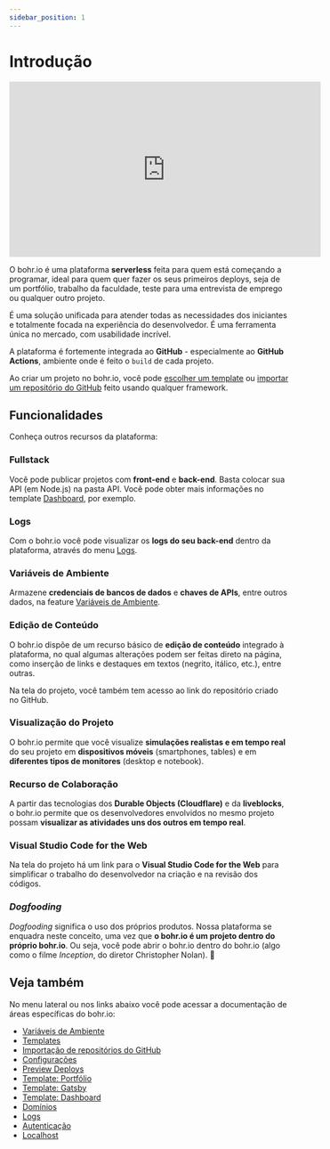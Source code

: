 ```yaml
---
sidebar_position: 1
---
```


# Introdução

<div style={{textAlign: 'center'}}><iframe width="560" height="315" src="https://www.youtube.com/embed/yKNBdCSvUgk" title="YouTube video player" frameBorder="0" allow="accelerometer; autoplay; clipboard-write; encrypted-media; gyroscope; picture-in-picture" allowFullScreen style={{ maxWidth: '100%' }}></iframe></div>

O bohr.io é uma plataforma **serverless** feita para quem está começando a programar, ideal para quem quer fazer os seus primeiros deploys, seja de um portfólio, trabalho da faculdade, teste para uma entrevista de emprego ou qualquer outro projeto.

É uma solução unificada para atender todas as necessidades dos iniciantes e totalmente focada na experiência do desenvolvedor. É uma ferramenta única no mercado, com usabilidade incrível.

A plataforma é fortemente integrada ao **GitHub** - especialmente ao **GitHub Actions**, ambiente onde é feito o `build` de cada projeto.

Ao criar um projeto no bohr.io, você pode [escolher um template](https://docs.bohr.io/docs/templates) ou [importar um repositório do GitHub](https://docs.bohr.io/docs/importacao) feito usando qualquer framework.

## Funcionalidades

Conheça outros recursos da plataforma:

### Fullstack

Você pode publicar projetos com **front-end** e **back-end**. Basta colocar sua API (em Node.js) na pasta API. Você pode obter mais informações no template [Dashboard](https://docs.bohr.io/docs/dashboard-template), por exemplo.

### Logs

Com o bohr.io você pode visualizar os **logs do seu back-end** dentro da plataforma, através do menu [Logs](https://docs.bohr.io/docs/logs).

### Variáveis de Ambiente

Armazene **credenciais de bancos de dados** e **chaves de APIs**, entre outros dados, na feature [Variáveis de Ambiente](https://docs.bohr.io/docs/variaveis-de-ambiente).

### Edição de Conteúdo

O bohr.io dispõe de um recurso básico de **edição de conteúdo** integrado à plataforma, no qual algumas alterações podem ser feitas direto na página, como inserção de links e destaques em textos (negrito, itálico, etc.), entre outras.

Na tela do projeto, você também tem acesso ao link do repositório criado no GitHub.

### Visualização do Projeto

O bohr.io permite que você visualize **simulações realistas e em tempo real** do seu projeto em **dispositivos móveis** (smartphones, tables) e em **diferentes tipos de monitores** (desktop e notebook).

### Recurso de Colaboração

A partir das tecnologias dos **Durable Objects (Cloudflare)** e da **liveblocks**, o bohr.io permite que os desenvolvedores envolvidos no mesmo projeto possam **visualizar as atividades uns dos outros em tempo real**.

### Visual Studio Code for the Web

Na tela do projeto há um link para o **Visual Studio Code for the Web** para simplificar o trabalho do desenvolvedor na criação e na revisão dos códigos.

### _Dogfooding_

_Dogfooding_ significa o uso dos próprios produtos. Nossa plataforma se enquadra neste conceito, uma vez que **o bohr.io é um projeto dentro do próprio bohr.io**. Ou seja, você pode abrir o bohr.io dentro do bohr.io (algo como o filme _Inception_, do diretor Christopher Nolan). 🤩

## Veja também

No menu lateral ou nos links abaixo você pode acessar a documentação de áreas específicas do bohr.io:

- [Variáveis de Ambiente](https://docs.bohr.io/docs/variaveis-de-ambiente)
- [Templates](https://docs.bohr.io/docs/templates)
- [Importação de repositórios do GitHub](https://docs.bohr.io/docs/importacao)
- [Configurações](https://docs.bohr.io/docs/project-settings)
- [Preview Deploys](https://docs.bohr.io/docs/preview-deploys)
- [Template: Portfólio](https://docs.bohr.io/docs/portfolio-template)
- [Template: Gatsby](https://docs.bohr.io/docs/gatsby-template)
- [Template: Dashboard](https://docs.bohr.io/docs/dashboard-template)
- [Domínios](https://docs.bohr.io/docs/domains)
- [Logs](https://docs.bohr.io/docs/logs)
- [Autenticação](https://docs.bohr.io/docs/autenticacao)
- [Localhost](https://docs.bohr.io/docs/localhost)

